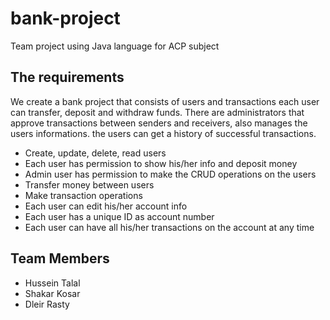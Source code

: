 # bank-project

Team project using Java language for ACP subject

## The requirements

We create a bank project that consists of users and transactions
each user can transfer, deposit and withdraw funds.
There are administrators that approve transactions between senders and receivers, also manages the users informations.
the users can get a history of successful transactions.

-   Create, update, delete, read users
-   Each user has permission to show his/her info and deposit money
-   Admin user has permission to make the CRUD operations on the users
-   Transfer money between users
-   Make transaction operations
-   Each user can edit his/her account info
-   Each user has a unique ID as account number
-   Each user can have all his/her transactions on the account at any time

## Team Members

-   Hussein Talal
-   Shakar Kosar
-   Dleir Rasty
